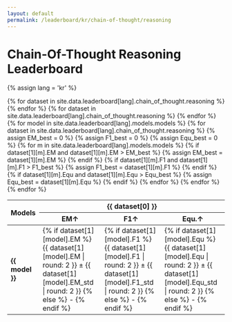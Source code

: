```yaml
---
layout: default
permalink: /leaderboard/kr/chain-of-thought/reasoning
---
```

# Chain-Of-Thought Reasoning Leaderboard
{% assign lang = 'kr' %} 

<table class="table table-bordered table-sm w-100 dtHorizontalTable" cellspacing="0">
  <thead>
    <tr>
      <th rowspan="2" class="text-center align-middle">
        <b>Models</b>
      </th>
      {% for dataset in site.data.leaderboard[lang].chain_of_thought.reasoning %}
      <th colspan="3" class="text-center">
        <b>{{ dataset[0] }}</b>
      </th>
      {% endfor %}
    </tr>
    <tr>
      {% for dataset in site.data.leaderboard[lang].chain_of_thought.reasoning %}
      <th class="text-center"><b>EM↑</b></th>
      <th class="text-center"><b>F1↑</b></th>
      <th class="text-center"><b>Equ.↑</b></th>
      {% endfor %}
    </tr>
  </thead>
  <tbody>
    {% for model in site.data.leaderboard[lang].models.models %}
    <tr>
      <td class="text-center">
        <b>{{ model }}</b> 
      </td>
      {% for dataset in site.data.leaderboard[lang].chain_of_thought.reasoning %}
        {% assign EM_best = 0 %} 
        {% assign F1_best = 0 %}
        {% assign Equ_best = 0 %} 
        {% for m in site.data.leaderboard[lang].models.models %}
          {% if dataset[1][m].EM and dataset[1][m].EM > EM_best %}
            {% assign EM_best = dataset[1][m].EM %}
          {% endif %}
          {% if dataset[1][m].F1 and dataset[1][m].F1 > F1_best %}
            {% assign F1_best = dataset[1][m].F1 %}
          {% endif %}
          {% if dataset[1][m].Equ and dataset[1][m].Equ > Equ_best %}
            {% assign Equ_best = dataset[1][m].Equ %}
          {% endif %}
        {% endfor %}
        <td class="text-center" {% if dataset[1][model].EM == EM_best %}style="background-color: cyan;"{% endif %}>
          {% if dataset[1][model].EM %}
          {{ dataset[1][model].EM | round: 2 }} ± {{ dataset[1][model].EM_std | round: 2 }}
          {% else %}
          -
          {% endif %}
        </td>
        <td class="text-center" {% if dataset[1][model].F1 == F1_best %}style="background-color: cyan;"{% endif %}>
          {% if dataset[1][model].F1 %}
          {{ dataset[1][model].F1 | round: 2 }} ± {{ dataset[1][model].F1_std | round: 2 }}
          {% else %}
          -
          {% endif %}
        </td>
        <td class="text-center" {% if dataset[1][model].Equ == Equ_best %}style="background-color: cyan;"{% endif %}>
          {% if dataset[1][model].Equ %}
          {{ dataset[1][model].Equ | round: 2 }} ± {{ dataset[1][model].Equ_std | round: 2 }}
          {% else %}
          -
          {% endif %}
        </td>
      {% endfor %}
    </tr>
    {% endfor %}
  </tbody>
</table>